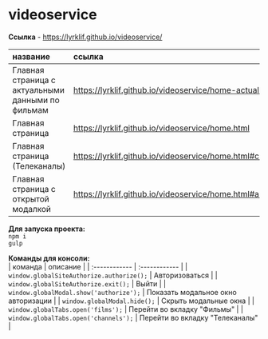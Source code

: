 # videoservice  

**Ссылка** - https://lyrklif.github.io/videoservice/  

| название  |  ссылка |
| :------------ | :------------ |
| Главная страница с актуальными данными по фильмам | https://lyrklif.github.io/videoservice/home-actual.html   |
| Главная страница| https://lyrklif.github.io/videoservice/home.html   |
| Главная страница (Телеканалы) | https://lyrklif.github.io/videoservice/home.html#channels  |
| Главная страница с открытой модалкой |https://lyrklif.github.io/videoservice/home.html#authorize  |



**Для запуска проекта:**  
`npm i `  
`gulp`  

**Команды для консоли:**  
| команда  |  описание |
| :------------ | :------------ |
| `window.globalSiteAuthorize.authorize();`  | Авторизоваться |
| `window.globalSiteAuthorize.exit();` | Выйти |
| `window.globalModal.show('authorize');` | Показать модальное окно авторизации |
| `window.globalModal.hide();` | Скрыть модальные окна |
| `window.globalTabs.open('films');` | Перейти во вкладку "Фильмы" |
| `window.globalTabs.open('channels');` | Перейти во вкладку "Телеканалы" |
